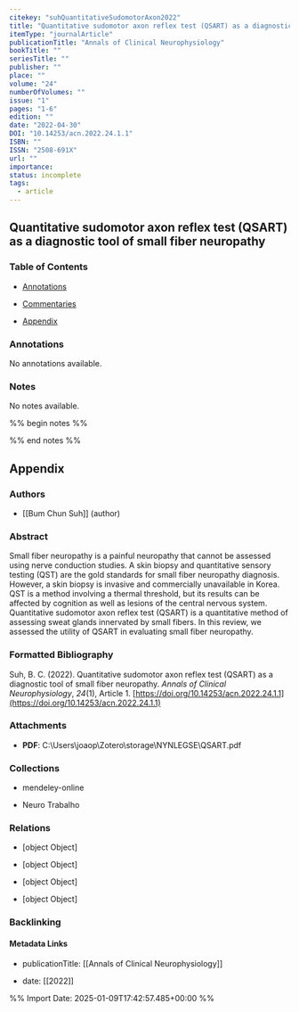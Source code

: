 ```yaml
---
citekey: "suhQuantitativeSudomotorAxon2022"
title: "Quantitative sudomotor axon reflex test (QSART) as a diagnostic tool of small fiber neuropathy"
itemType: "journalArticle"
publicationTitle: "Annals of Clinical Neurophysiology"
bookTitle: ""
seriesTitle: ""
publisher: ""
place: ""
volume: "24"
numberOfVolumes: ""
issue: "1"
pages: "1-6"
edition: ""
date: "2022-04-30"
DOI: "10.14253/acn.2022.24.1.1"
ISBN: ""
ISSN: "2508-691X"
url: ""
importance: 
status: incomplete
tags:
  - article
---
```


## Quantitative sudomotor axon reflex test (QSART) as a diagnostic tool of small fiber neuropathy

### Table of Contents

- [Annotations](#annotations)

+ [Commentaries](#commentaries)

- [Appendix](#appendix)

### Annotations


No annotations available.


### Notes


No notes available.


%% begin notes %%

<!-- Write your personal notes here -->

%% end notes %%

## Appendix

### Authors


- [[Bum Chun Suh]] (author)



### Abstract

Small fiber neuropathy is a painful neuropathy that cannot be assessed using nerve conduction studies. A skin biopsy and quantitative sensory testing (QST) are the gold standards for small fiber neuropathy diagnosis. However, a skin biopsy is invasive and commercially unavailable in Korea. QST is a method involving a thermal threshold, but its results can be affected by cognition as well as lesions of the central nervous system. Quantitative sudomotor axon reflex test (QSART) is a quantitative method of assessing sweat glands innervated by small fibers. In this review, we assessed the utility of QSART in evaluating small fiber neuropathy.


### Formatted Bibliography

Suh, B. C. (2022). Quantitative sudomotor axon reflex test (QSART) as a diagnostic tool of small fiber neuropathy. _Annals of Clinical Neurophysiology_, _24_(1), Article 1. [https://doi.org/10.14253/acn.2022.24.1.1](https://doi.org/10.14253/acn.2022.24.1.1)




### Attachments


- **PDF**: C:\Users\joaop\Zotero\storage\NYNLEGSE\QSART.pdf




### Collections


- mendeley-online

- Neuro Trabalho




### Relations


- [object Object]

- [object Object]

- [object Object]

- [object Object]



### Backlinking


#### Metadata Links


- publicationTitle: [[Annals of Clinical Neurophysiology]]




- date: [[2022]]





<!-- Any additional notes or comments -->


%% Import Date: 2025-01-09T17:42:57.485+00:00 %%
